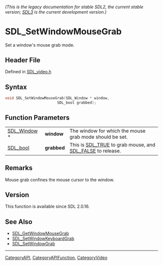 ###### (This is the legacy documentation for stable SDL2, the current stable version; [SDL3](https://wiki.libsdl.org/SDL3/) is the current development version.)
# SDL_SetWindowMouseGrab

Set a window's mouse grab mode.

## Header File

Defined in [SDL_video.h](https://github.com/libsdl-org/SDL/blob/SDL2/include/SDL_video.h)

## Syntax

```c
void SDL_SetWindowMouseGrab(SDL_Window * window,
                        SDL_bool grabbed);
```

## Function Parameters

|                            |             |                                                                                    |
| -------------------------- | ----------- | ---------------------------------------------------------------------------------- |
| [SDL_Window](SDL_Window) * | **window**  | The window for which the mouse grab mode should be set.                            |
| [SDL_bool](SDL_bool)       | **grabbed** | This is [SDL_TRUE](SDL_TRUE) to grab mouse, and [SDL_FALSE](SDL_FALSE) to release. |

## Remarks

Mouse grab confines the mouse cursor to the window.

## Version

This function is available since SDL 2.0.16.

## See Also

- [SDL_GetWindowMouseGrab](SDL_GetWindowMouseGrab)
- [SDL_SetWindowKeyboardGrab](SDL_SetWindowKeyboardGrab)
- [SDL_SetWindowGrab](SDL_SetWindowGrab)

----
[CategoryAPI](CategoryAPI), [CategoryAPIFunction](CategoryAPIFunction), [CategoryVideo](CategoryVideo)

